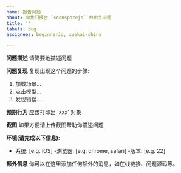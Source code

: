 ```yaml
---
name: 报告问题
about: 向我们报告 `soonspacejs` 的相关问题
title: ''
labels: bug
assignees: beginnerJq, xuekai-china

---
```


**问题描述**
请简要地描述问题

**问题复现**
复现出现这个问题的步骤:
1. 加载场景...
2. 点击模型...
3. 发现错误...

**预期行为**
应该打印出 'xxx' 对象

**截图**
如果方便请上传截图帮助你描述问题

**环境(请完成以下信息):**
 - 系统: [e.g. iOS]
 -浏览器: [e.g. chrome, safari]
 -版本: [e.g. 22]

**额外信息**
你可以在这里添加任何额外的消息，如在线链接、问题源码等。
